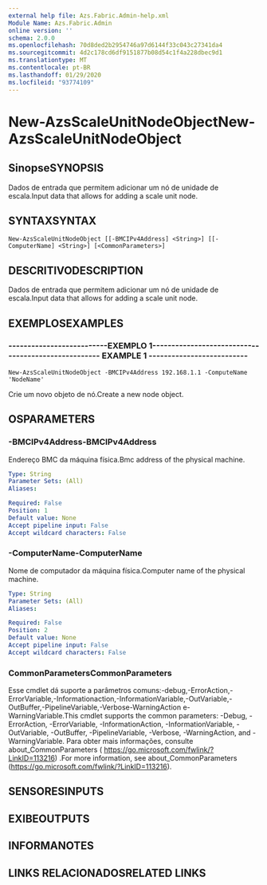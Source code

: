 ```yaml
---
external help file: Azs.Fabric.Admin-help.xml
Module Name: Azs.Fabric.Admin
online version: ''
schema: 2.0.0
ms.openlocfilehash: 70d8ded2b2954746a97d6144f33c043c27341da4
ms.sourcegitcommit: 4d2c178cd6df9151877b08d54c1f4a228dbec9d1
ms.translationtype: MT
ms.contentlocale: pt-BR
ms.lasthandoff: 01/29/2020
ms.locfileid: "93774109"
---
```

# <span data-ttu-id="8463e-101">New-AzsScaleUnitNodeObject</span><span class="sxs-lookup"><span data-stu-id="8463e-101">New-AzsScaleUnitNodeObject</span></span>

## <span data-ttu-id="8463e-102">Sinopse</span><span class="sxs-lookup"><span data-stu-id="8463e-102">SYNOPSIS</span></span>
<span data-ttu-id="8463e-103">Dados de entrada que permitem adicionar um nó de unidade de escala.</span><span class="sxs-lookup"><span data-stu-id="8463e-103">Input data that allows for adding a scale unit node.</span></span>

## <span data-ttu-id="8463e-104">SYNTAX</span><span class="sxs-lookup"><span data-stu-id="8463e-104">SYNTAX</span></span>

```
New-AzsScaleUnitNodeObject [[-BMCIPv4Address] <String>] [[-ComputerName] <String>] [<CommonParameters>]
```

## <span data-ttu-id="8463e-105">DESCRITIVO</span><span class="sxs-lookup"><span data-stu-id="8463e-105">DESCRIPTION</span></span>
<span data-ttu-id="8463e-106">Dados de entrada que permitem adicionar um nó de unidade de escala.</span><span class="sxs-lookup"><span data-stu-id="8463e-106">Input data that allows for adding a scale unit node.</span></span>

## <span data-ttu-id="8463e-107">EXEMPLOS</span><span class="sxs-lookup"><span data-stu-id="8463e-107">EXAMPLES</span></span>

### <span data-ttu-id="8463e-108">--------------------------EXEMPLO 1--------------------------</span><span class="sxs-lookup"><span data-stu-id="8463e-108">-------------------------- EXAMPLE 1 --------------------------</span></span>
```
New-AzsScaleUnitNodeObject -BMCIPv4Address 192.168.1.1 -ComputeName 'NodeName'
```

<span data-ttu-id="8463e-109">Crie um novo objeto de nó.</span><span class="sxs-lookup"><span data-stu-id="8463e-109">Create a new node object.</span></span>

## <span data-ttu-id="8463e-110">OS</span><span class="sxs-lookup"><span data-stu-id="8463e-110">PARAMETERS</span></span>

### <span data-ttu-id="8463e-111">-BMCIPv4Address</span><span class="sxs-lookup"><span data-stu-id="8463e-111">-BMCIPv4Address</span></span>
<span data-ttu-id="8463e-112">Endereço BMC da máquina física.</span><span class="sxs-lookup"><span data-stu-id="8463e-112">Bmc address of the physical machine.</span></span>

```yaml
Type: String
Parameter Sets: (All)
Aliases: 

Required: False
Position: 1
Default value: None
Accept pipeline input: False
Accept wildcard characters: False
```

### <span data-ttu-id="8463e-113">-ComputerName</span><span class="sxs-lookup"><span data-stu-id="8463e-113">-ComputerName</span></span>
<span data-ttu-id="8463e-114">Nome de computador da máquina física.</span><span class="sxs-lookup"><span data-stu-id="8463e-114">Computer name of the physical machine.</span></span>

```yaml
Type: String
Parameter Sets: (All)
Aliases: 

Required: False
Position: 2
Default value: None
Accept pipeline input: False
Accept wildcard characters: False
```

### <span data-ttu-id="8463e-115">CommonParameters</span><span class="sxs-lookup"><span data-stu-id="8463e-115">CommonParameters</span></span>
<span data-ttu-id="8463e-116">Esse cmdlet dá suporte a parâmetros comuns:-debug,-ErrorAction,-ErrorVariable,-Informationaction,-InformationVariable,-OutVariable,-OutBuffer,-PipelineVariable,-Verbose-WarningAction e-WarningVariable.</span><span class="sxs-lookup"><span data-stu-id="8463e-116">This cmdlet supports the common parameters: -Debug, -ErrorAction, -ErrorVariable, -InformationAction, -InformationVariable, -OutVariable, -OutBuffer, -PipelineVariable, -Verbose, -WarningAction, and -WarningVariable.</span></span> <span data-ttu-id="8463e-117">Para obter mais informações, consulte about_CommonParameters ( https://go.microsoft.com/fwlink/?LinkID=113216) .</span><span class="sxs-lookup"><span data-stu-id="8463e-117">For more information, see about_CommonParameters (https://go.microsoft.com/fwlink/?LinkID=113216).</span></span>

## <span data-ttu-id="8463e-118">SENSORES</span><span class="sxs-lookup"><span data-stu-id="8463e-118">INPUTS</span></span>

## <span data-ttu-id="8463e-119">EXIBE</span><span class="sxs-lookup"><span data-stu-id="8463e-119">OUTPUTS</span></span>

## <span data-ttu-id="8463e-120">INFORMA</span><span class="sxs-lookup"><span data-stu-id="8463e-120">NOTES</span></span>

## <span data-ttu-id="8463e-121">LINKS RELACIONADOS</span><span class="sxs-lookup"><span data-stu-id="8463e-121">RELATED LINKS</span></span>

